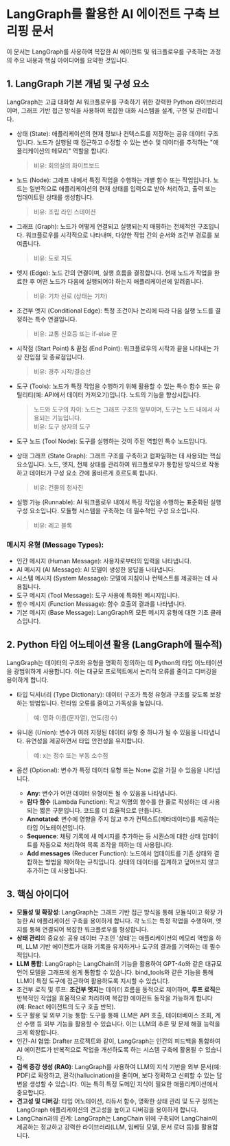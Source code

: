 # LangGraph를 활용한 AI 에이전트 구축 브리핑 문서
이 문서는 LangGraph를 사용하여 복잡한 AI 에이전트 및 워크플로우를 구축하는 과정의 주요 내용과 핵심 아이디어를 요약한 것입니다.

## 1. LangGraph 기본 개념 및 구성 요소
LangGraph는 고급 대화형 AI 워크플로우를 구축하기 위한 강력한 Python 라이브러리이며, 그래프 기반 접근 방식을 사용하여 복잡한 대화 시스템을 설계, 구현 및 관리합니다.

- 상태 (State): 애플리케이션의 현재 정보나 컨텍스트를 저장하는 공유 데이터 구조입니다. 노드가 실행될 때 접근하고 수정할 수 있는 변수 및 데이터를 추적하는 "애플리케이션의 메모리" 역할을 합니다.
    > 비유: 회의실의 화이트보드

- 노드 (Node): 그래프 내에서 특정 작업을 수행하는 개별 함수 또는 작업입니다. 노드는 일반적으로 애플리케이션의 현재 상태를 입력으로 받아 처리하고, 출력 또는 업데이트된 상태를 생성합니다.
    > 비유: 조립 라인 스테이션

- 그래프 (Graph): 노드가 어떻게 연결되고 실행되는지 매핑하는 전체적인 구조입니다. 워크플로우를 시각적으로 나타내며, 다양한 작업 간의 순서와 조건부 경로를 보여줍니다.
    > 비유: 도로 지도

- 엣지 (Edge): 노드 간의 연결이며, 실행 흐름을 결정합니다. 현재 노드가 작업을 완료한 후 어떤 노드가 다음에 실행되어야 하는지 애플리케이션에 알려줍니다.
    > 비유: 기차 선로 (상태는 기차)

- 조건부 엣지 (Conditional Edge): 특정 조건이나 논리에 따라 다음 실행 노드를 결정하는 특수 연결입니다.
    > 비유: 교통 신호등 또는 if-else 문

- 시작점 (Start Point) & 끝점 (End Point): 워크플로우의 시작과 끝을 나타내는 가상 진입점 및 종료점입니다.
    > 비유: 경주 시작/결승선

- 도구 (Tools): 노드가 특정 작업을 수행하기 위해 활용할 수 있는 특수 함수 또는 유틸리티(예: API에서 데이터 가져오기)입니다. 노드의 기능을 향상시킵니다.
    > 노드와 도구의 차이: 노드는 그래프 구조의 일부이며, 도구는 노드 내에서 사용되는 기능입니다.  
    > 비유: 도구 상자의 도구

- 도구 노드 (Tool Node): 도구를 실행하는 것이 주된 역할인 특수 노드입니다.
- 상태 그래프 (State Graph): 그래프 구조를 구축하고 컴파일하는 데 사용되는 핵심 요소입니다. 노드, 엣지, 전체 상태를 관리하여 워크플로우가 통합된 방식으로 작동하고 데이터가 구성 요소 간에 올바르게 흐르도록 합니다.
    > 비유: 건물의 청사진

- 실행 가능 (Runnable): AI 워크플로우 내에서 특정 작업을 수행하는 표준화된 실행 구성 요소입니다. 모듈형 시스템을 구축하는 데 필수적인 구성 요소입니다.
    > 비유: 레고 블록

### 메시지 유형 (Message Types):
- 인간 메시지 (Human Message): 사용자로부터의 입력을 나타냅니다.
- AI 메시지 (AI Message): AI 모델이 생성한 응답을 나타냅니다.
- 시스템 메시지 (System Message): 모델에 지침이나 컨텍스트를 제공하는 데 사용됩니다.
- 도구 메시지 (Tool Message): 도구 사용에 특화된 메시지입니다.
- 함수 메시지 (Function Message): 함수 호출의 결과를 나타냅니다.
- 기본 메시지 (Base Message): LangGraph의 모든 메시지 유형에 대한 기초 클래스입니다.

## 2. Python 타입 어노테이션 활용 (LangGraph에 필수적)
LangGraph는 데이터의 구조와 유형을 명확히 정의하는 데 Python의 타입 어노테이션을 광범위하게 사용합니다. 이는 대규모 프로젝트에서 논리적 오류를 줄이고 디버깅을 용이하게 합니다.

- 타입 딕셔너리 (Type Dictionary): 데이터 구조가 특정 유형과 구조를 갖도록 보장하는 방법입니다. 런타임 오류를 줄이고 가독성을 높입니다.
    > 예: 영화 이름(문자열), 연도(정수)

- 유니온 (Union): 변수가 여러 지정된 데이터 유형 중 하나가 될 수 있음을 나타냅니다. 유연성을 제공하면서 타입 안전성을 유지합니다.
    > 예: x는 정수 또는 부동 소수점

- 옵션 (Optional): 변수가 특정 데이터 유형 또는 None 값을 가질 수 있음을 나타냅니다.
    - **Any**: 변수가 어떤 데이터 유형이든 될 수 있음을 나타냅니다.
    - **람다 함수** (Lambda Function): 작고 익명의 함수를 한 줄로 작성하는 데 사용되는 짧은 구문입니다. 코드를 더 효율적으로 만듭니다.
    - **Annotated**: 변수에 영향을 주지 않고 추가 컨텍스트(메타데이터)를 제공하는 타입 어노테이션입니다.
    - **Sequence**: 채팅 기록에 새 메시지를 추가하는 등 시퀀스에 대한 상태 업데이트를 자동으로 처리하여 목록 조작을 피하는 데 사용됩니다.
    - **Add messages** (Reducer Function): 노드에서 업데이트를 기존 상태와 결합하는 방법을 제어하는 규칙입니다. 상태의 데이터를 집계하고 덮어쓰지 않고 추가하는 데 사용됩니다.

## 3. 핵심 아이디어
- **모듈성 및 확장성**: LangGraph는 그래프 기반 접근 방식을 통해 모듈식이고 확장 가능한 AI 애플리케이션 구축을 용이하게 합니다. 각 노드는 특정 작업을 수행하며, 엣지를 통해 연결되어 복잡한 워크플로우를 형성합니다.
- **상태 관리**의 중요성: 공유 데이터 구조인 '상태'는 애플리케이션의 메모리 역할을 하며, LLM 기반 에이전트가 대화 기록을 유지하거나 도구의 결과를 기억하는 데 필수적입니다.
- **LLM 통합**: LangGraph는 LangChain의 기능을 활용하여 GPT-4o와 같은 대규모 언어 모델을 그래프에 쉽게 통합할 수 있습니다. bind_tools와 같은 기능을 통해 LLM이 특정 도구에 접근하여 활용하도록 지시할 수 있습니다.
- 조건부 로직 및 루프: **조건부 엣지**는 데이터 흐름을 동적으로 제어하며, **루프 로직**은 반복적인 작업을 효율적으로 처리하여 복잡한 에이전트 동작을 가능하게 합니다 (예: React 에이전트의 도구 호출 반복).
- 도구 활용 및 외부 기능 통합: 도구를 통해 LLM은 API 호출, 데이터베이스 조회, 계산 수행 등 외부 기능을 활용할 수 있습니다. 이는 LLM의 추론 및 문제 해결 능력을 크게 확장합니다.
- 인간-AI 협업: Drafter 프로젝트와 같이, LangGraph는 인간의 피드백을 통합하여 AI 에이전트가 반복적으로 작업을 개선하도록 하는 시스템 구축에 활용될 수 있습니다.
- **검색 증강 생성 (RAG)**: LangGraph를 사용하여 LLM의 지식 기반을 외부 문서(예: PDF)로 확장하고, 환각(hallucination)을 줄이며, 보다 정확하고 신뢰할 수 있는 답변을 생성할 수 있습니다. 이는 특히 특정 도메인 지식이 필요한 애플리케이션에서 중요합니다.
- **견고성 및 디버깅**: 타입 어노테이션, 리듀서 함수, 명확한 상태 관리 및 도구 정의는 LangGraph 애플리케이션의 견고성을 높이고 디버깅을 용이하게 합니다.
- LangChain과의 관계: LangGraph는 LangChain 위에 구축되어 LangChain이 제공하는 정교하고 강력한 라이브러리(LLM, 임베딩 모델, 문서 로더 등)를 활용합니다.